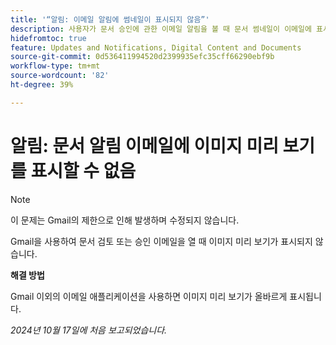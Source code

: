 ```yaml
---
title: '“알림: 이메일 알림에 썸네일이 표시되지 않음”'
description: 사용자가 문서 승인에 관한 이메일 알림을 볼 때 문서 썸네일이 이메일에 표시되지 않습니다.
hidefromtoc: true
feature: Updates and Notifications, Digital Content and Documents
source-git-commit: 0d536411994520d2399935efc35cff66290ebf9b
workflow-type: tm+mt
source-wordcount: '82'
ht-degree: 39%

---
```


# 알림: 문서 알림 이메일에 이미지 미리 보기를 표시할 수 없음

>[!NOTE]
>
>이 문제는 Gmail의 제한으로 인해 발생하며 수정되지 않습니다.

Gmail을 사용하여 문서 검토 또는 승인 이메일을 열 때 이미지 미리 보기가 표시되지 않습니다.

**해결 방법**

Gmail 이외의 이메일 애플리케이션을 사용하면 이미지 미리 보기가 올바르게 표시됩니다.

_2024년 10월 17일에 처음 보고되었습니다._
